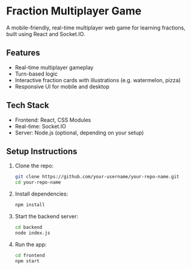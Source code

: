 # Fraction Multiplayer Game

A mobile-friendly, real-time multiplayer web game for learning fractions, built using React and Socket.IO.

## Features

- Real-time multiplayer gameplay
- Turn-based logic
- Interactive fraction cards with illustrations (e.g. watermelon, pizza)
- Responsive UI for mobile and desktop

## Tech Stack

- Frontend: React, CSS Modules
- Real-time: Socket.IO
- Server: Node.js (optional, depending on your setup)

## Setup Instructions

1. Clone the repo:
   ```bash
   git clone https://github.com/your-username/your-repo-name.git
   cd your-repo-name
2. Install dependencies:
   ```bash
   npm install
3. Start the backend server:
   ```bash
   cd backend
   node index.js
3. Run the app:
   ```bash
   cd frontend
   npm start


